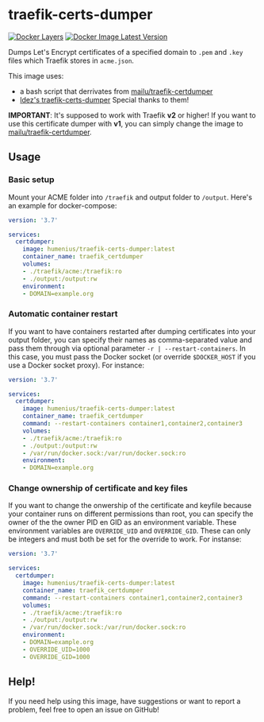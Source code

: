 # traefik-certs-dumper

[![Docker Layers](https://images.microbadger.com/badges/image/humenius/traefik-certs-dumper.svg)](https://hub.docker.com/r/humenius/traefik-certs-dumper)
[![Docker Image Latest Version](https://images.microbadger.com/badges/version/humenius/traefik-certs-dumper:1.1.svg)](https://hub.docker.com/r/humenius/traefik-certs-dumper)

Dumps Let's Encrypt certificates of a specified domain to `.pem` and `.key` files which Traefik stores in `acme.json`. 

This image uses:
- a bash script that derrivates from [mailu/traefik-certdumper](https://hub.docker.com/r/mailu/traefik-certdumper)
- [ldez's traefik-certs-dumper](https://github.com/ldez/traefik-certs-dumper)
Special thanks to them!

**IMPORTANT**: It's supposed to work with Traefik **v2** or higher! If you want to use this certificate dumper with **v1**, you can simply change the image to [mailu/traefik-certdumper](https://hub.docker.com/r/mailu/traefik-certdumper).

## Usage
### Basic setup
Mount your ACME folder into `/traefik` and output folder to `/output`. Here's an example for docker-compose:
```yaml
version: '3.7'

services:
  certdumper:
    image: humenius/traefik-certs-dumper:latest
    container_name: traefik_certdumper
    volumes:
    - ./traefik/acme:/traefik:ro
    - ./output:/output:rw
    environment:
    - DOMAIN=example.org
```

### Automatic container restart
If you want to have containers restarted after dumping certificates into your output folder, you can specify their names as comma-separated value and pass them through via optional parameter `-r | --restart-containers`. In this case, you must pass the Docker socket (or override `$DOCKER_HOST` if you use a Docker socket proxy). For instance:
```yaml
version: '3.7'

services:
  certdumper:
    image: humenius/traefik-certs-dumper:latest
    container_name: traefik_certdumper
    command: --restart-containers container1,container2,container3
    volumes:
    - ./traefik/acme:/traefik:ro
    - ./output:/output:rw
    - /var/run/docker.sock:/var/run/docker.sock:ro
    environment:
    - DOMAIN=example.org
```

### Change ownership of certificate and key files
If you want to change the onwership of the certificate and keyfile because your container runs on different permissions than root, you can specify the owner of the the owner PID en GID as an environment variable. These environment variables are `OVERRIDE_UID` and `OVERRIDE_GID`. These can only be integers and must both be set for the override to work. For instanse:
```yaml
version: '3.7'

services:
  certdumper:
    image: humenius/traefik-certs-dumper:latest
    container_name: traefik_certdumper
    command: --restart-containers container1,container2,container3
    volumes:
    - ./traefik/acme:/traefik:ro
    - ./output:/output:rw
    - /var/run/docker.sock:/var/run/docker.sock:ro
    environment:
    - DOMAIN=example.org
    - OVERRIDE_UID=1000
    - OVERRIDE_GID=1000
```

## Help!
If you need help using this image, have suggestions or want to report a problem, feel free to open an issue on GitHub!
